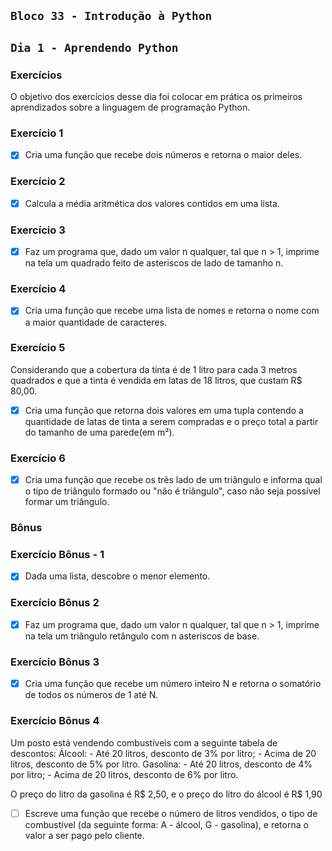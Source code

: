 ## `Bloco 33 - Introdução à Python`

## `Dia 1 - Aprendendo Python`

### Exercícios

O objetivo dos exercícios desse dia foi colocar em prática os primeiros aprendizados sobre a linguagem de programação Python.

### Exercício 1

- [x] Cria uma função que recebe dois números e retorna o maior deles.

### Exercício 2

- [x] Calcula a média aritmética dos valores contidos em uma lista.

### Exercício 3

- [x] Faz um programa que, dado um valor n qualquer, tal que n > 1, imprime na tela um quadrado feito de asteriscos de lado de tamanho n.

### Exercício 4

- [x] Cria uma função que recebe uma lista de nomes e retorna o nome com a maior quantidade de caracteres.

### Exercício 5

Considerando que a cobertura da tinta é de 1 litro para cada 3 metros quadrados e que a tinta é vendida em latas de 18 litros, que custam R$ 80,00.

- [x] Cria uma função que retorna dois valores em uma tupla contendo a quantidade de latas de tinta a serem compradas e o preço total a partir do tamanho de uma parede(em m²).

### Exercício 6

- [x] Cria uma função que recebe os três lado de um triângulo e informa qual o tipo de triângulo formado ou "não é triângulo", caso não seja possível formar um triângulo.

### Bônus

### Exercício Bônus - 1

- [x] Dada uma lista, descobre o menor elemento.

### Exercício Bônus 2

- [x] Faz um programa que, dado um valor n qualquer, tal que n > 1, imprime na tela um triângulo retângulo com n asteriscos de base.

### Exercício Bônus 3

- [x] Cria uma função que recebe um número inteiro N e retorna o somatório de todos os números de 1 até N.

### Exercício Bônus 4

Um posto está vendendo combustíveis com a seguinte tabela de descontos:
  Álcool:
    - Até 20 litros, desconto de 3% por litro;
    - Acima de 20 litros, desconto de 5% por litro.
  Gasolina:
    - Até 20 litros, desconto de 4% por litro;
    - Acima de 20 litros, desconto de 6% por litro.

O preço do litro da gasolina é R$ 2,50, e o preço do litro do álcool é R$ 1,90

- [ ] Escreve uma função que recebe o número de litros vendidos, o tipo de combustível (da seguinte forma: A - álcool, G - gasolina), e retorna o valor a ser pago pelo cliente.
